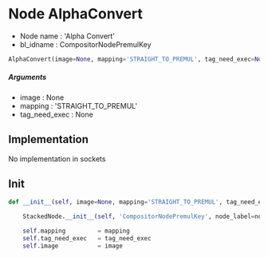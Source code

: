 # Node AlphaConvert

- Node name : 'Alpha Convert'
- bl_idname : CompositorNodePremulKey


``` python
AlphaConvert(image=None, mapping='STRAIGHT_TO_PREMUL', tag_need_exec=None, node_label=None, node_color=None)
```
##### Arguments

- image : None
- mapping : 'STRAIGHT_TO_PREMUL'
- tag_need_exec : None

## Implementation

No implementation in sockets

## Init

``` python
def __init__(self, image=None, mapping='STRAIGHT_TO_PREMUL', tag_need_exec=None, node_label=None, node_color=None):

    StackedNode.__init__(self, 'CompositorNodePremulKey', node_label=node_label, node_color=node_color)

    self.mapping         = mapping
    self.tag_need_exec   = tag_need_exec
    self.image           = image
```
